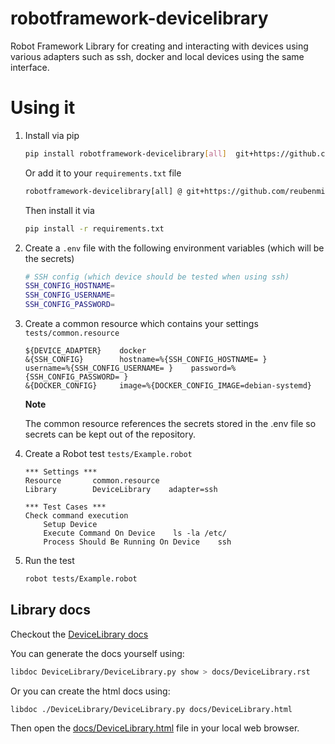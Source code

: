 # robotframework-devicelibrary

Robot Framework Library for creating and interacting with devices using various adapters such as ssh, docker and local devices using the same interface.

# Using it

1. Install via pip

    ```sh
    pip install robotframework-devicelibrary[all]  git+https://github.com/reubenmiller/robotframework-devicelibrary.git@0.24.2
    ```

    Or add it to your `requirements.txt` file

    ```sh
    robotframework-devicelibrary[all] @ git+https://github.com/reubenmiller/robotframework-devicelibrary.git@0.24.2
    ```

    Then install it via

    ```sh
    pip install -r requirements.txt
    ```

2. Create a `.env` file with the following environment variables (which will be the secrets)

    ```sh
    # SSH config (which device should be tested when using ssh)
    SSH_CONFIG_HOSTNAME=
    SSH_CONFIG_USERNAME=
    SSH_CONFIG_PASSWORD=
    ```

3. Create a common resource which contains your settings `tests/common.resource`

    ```robot
    ${DEVICE_ADAPTER}    docker
    &{SSH_CONFIG}        hostname=%{SSH_CONFIG_HOSTNAME= }    username=%{SSH_CONFIG_USERNAME= }    password=%{SSH_CONFIG_PASSWORD= }
    &{DOCKER_CONFIG}     image=%{DOCKER_CONFIG_IMAGE=debian-systemd}
    ```

    **Note**

    The common resource references the secrets stored in the .env file so secrets can be kept out of the repository.

4. Create a Robot test `tests/Example.robot`

    ```robot
    *** Settings ***
    Resource       common.resource
    Library        DeviceLibrary    adapter=ssh

    *** Test Cases ***
    Check command execution
        Setup Device
        Execute Command On Device    ls -la /etc/
        Process Should Be Running On Device    ssh
    ```

5. Run the test

    ```sh
    robot tests/Example.robot
    ```

## Library docs

Checkout the [DeviceLibrary docs](./docs/DeviceLibrary.rst)

You can generate the docs yourself using:

```sh
libdoc DeviceLibrary/DeviceLibrary.py show > docs/DeviceLibrary.rst
```

Or you can create the html docs using:

```sh
libdoc ./DeviceLibrary/DeviceLibrary.py docs/DeviceLibrary.html
```

Then open the [docs/DeviceLibrary.html](docs/DeviceLibrary.html) file in your local web browser.
